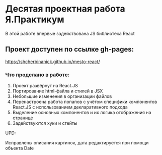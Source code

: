 # Десятая проектная работа Я.Практикум

В этой работе впервые задействована JS библиотека React

## Проект доступен по ссылке gh-pages:

https://shcherbinanick.github.io/mesto-react/

### Что проделано в работе:

1. Проект развёрнут на React.JS
2. Портирование html-файла и стилей в JSX
3. Небольшие изменения в организации файлов
4. Перенастроена работа попапов с учётом специфики компонентов React.JS c использованием декларативного подхода
4. Выделение основных компонентов и их логика отображения на странице
5. Задействуются хуки и стейты

UPD:

Исправлены описания картинок, дата редактируется при помощи объекта Date
